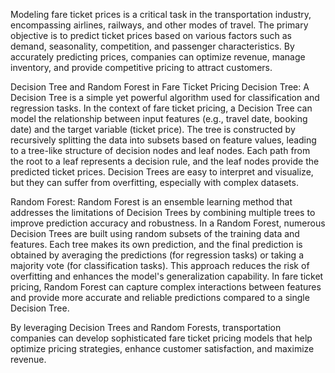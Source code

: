 
Modeling fare ticket prices is a critical task in the transportation industry, encompassing airlines, railways, and other modes of travel. The primary objective is to predict ticket prices based on various factors such as demand, seasonality, competition, and passenger characteristics. By accurately predicting prices, companies can optimize revenue, manage inventory, and provide competitive pricing to attract customers.

Decision Tree and Random Forest in Fare Ticket Pricing
Decision Tree: A Decision Tree is a simple yet powerful algorithm used for classification and regression tasks. In the context of fare ticket pricing, a Decision Tree can model the relationship between input features (e.g., travel date, booking date) and the target variable (ticket price). The tree is constructed by recursively splitting the data into subsets based on feature values, leading to a tree-like structure of decision nodes and leaf nodes. Each path from the root to a leaf represents a decision rule, and the leaf nodes provide the predicted ticket prices. Decision Trees are easy to interpret and visualize, but they can suffer from overfitting, especially with complex datasets.

Random Forest: Random Forest is an ensemble learning method that addresses the limitations of Decision Trees by combining multiple trees to improve prediction accuracy and robustness. 
In a Random Forest, numerous Decision Trees are built using random subsets of the training data and features. Each tree makes its own prediction, and the final prediction is obtained by 
averaging the predictions (for regression tasks) or taking a majority vote (for classification tasks). This approach reduces the risk of overfitting and enhances the model's generalization capability. In fare ticket pricing, Random Forest can capture complex interactions between features and provide more accurate and reliable predictions compared to a single Decision Tree.

By leveraging Decision Trees and Random Forests, transportation companies can develop sophisticated fare ticket pricing models that help optimize pricing strategies, enhance customer satisfaction, and maximize revenue.







